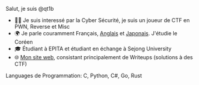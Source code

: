 Salut, je suis @qt1b

- 👨‍💻 Je suis interessé par la Cyber Sécurité, je suis un joueur de CTF en PWN, Reverse et Misc
- 🌍 Je parle couramment Français, [Anglais](README.md) et [Japonais](README.ja.md). J'étudie le Coréen
- 🎓 Étudiant à EPITA et étudiant en échange à Sejong University
- 🌐️ [Mon site web](https://qt1b.github.io), consistant principalement de Writeups (solutions à des CTF)

Languages de Programmation: C, Python, C#, Go, Rust
